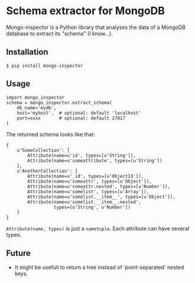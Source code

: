 
# Schema extractor for MongoDB

Mongo-inspector is a Python library that analyses the data of a MongoDB
database to extract its "schema" (I know...).

## Installation

    $ pip install mongo-inspector

## Usage

    import mongo_inspector
    schema = mongo_inspector.extract_schema(
        db_name='mydb',
        host='myhost',  # optional: default 'localhost'
        port=xxxx       # optional: default 27017
    )

The returned schema looks like that:

    {
        u'SomeCollection': [
            Attribute(name=u'id', types=[u'String']),
            Attribute(name=u'someattribute', types=[u'String'])
        ],
        u'AnotherCollection': [
            Attribute(name=u'_id', types=[u'ObjectId']),
            Attribute(name=u'someattr', types=[u'Object']),
            Attribute(name=u'someattr.nested', types=[u'Number']),
            Attribute(name=u'somelist', types=[u'Array']),
            Attribute(name=u'somelist.__item__', types=[u'Object']),
            Attribute(name=u'somelist.__item__.nested',
                      types=[u'String', u'Number'])
        ]
    }

`Attribute(name, types)` is just a `nametuple`. Each attribute can have
several types.

## Future

* It might be usefull to return a tree instead of 'point-separated'
  nested keys.
